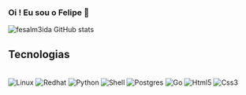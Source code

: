 ### Oi ! Eu sou o Felipe 🐺


![fesalm3ida GitHub stats](https://github-readme-stats-sigma-five.vercel.app/api?username=fesalm3ida&show_icons=true&theme=radical) 


## Tecnologias
<div style ="display: inline_block"><br/>
    <img align="center" alt="Linux" src="https://img.shields.io/badge/Linux-FCC624?style=for-the-badge&logo=linux&logoColor=black" />
    <img align="center" alt="Redhat" src="https://img.shields.io/badge/Red%20Hat-EE0000?style=for-the-badge&logo=redhat&logoColor=white" />
     <img align="center" alt="Python" src="https://img.shields.io/badge/Python-14354C?style=for-the-badge&logo=python&logoColor=white" />
     <img align="center" alt="Shell" src="https://img.shields.io/badge/Shell_Script-121011?style=for-the-badge&logo=gnu-bash&logoColor=white" />
     <img align="center" alt="Postgres" src="https://img.shields.io/badge/PostgreSQL-316192?style=for-the-badge&logo=postgresql&logoColor=white" /> 
     <img align="center" alt="Go" src="https://img.shields.io/badge/Go-00ADD8?style=for-the-badge&logo=go&logoColor=white" />
     <img align="center" alt="Html5" src="https://img.shields.io/badge/html5-%23E34F26.svg?style=for-the-badge&logo=html5&logoColor=white" />
     <img align="center" alt="Css3" src="https://img.shields.io/badge/css3-%231572B6.svg?style=for-the-badge&logo=css3&logoColor=white" />
          
</div>    
